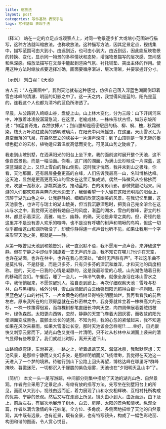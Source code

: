 ```yaml
---
title: 缩放法
layout: post
categories: 写作基础 表现手法
tags: 写作基础 表现手法
---
```


〔释义〕 站在一定的立足点或观察点上，对同一物景逐步扩大或缩小范围进行描写，这种方法就叫缩放法，也称收放法。这种描写方法，因其定景定点，视线集中，描写范围可由大到小，由远到近，也可由小到大，由近到远，因此能反映物景的转换、变化，显示同一物景的多种情状和态势，增强物景描写的层次感、空间感和纵深感。缩放法描写在文章中能起到渲染气氛、衬托铺垫、突出主体的作用。使用这种方法时缩放点要选择准确，画面要循序渐进，层次清晰，并要掌握好分寸。

〔示例〕 刘白羽：《天池》

古人云：“人在画图中”，我到天池就有这种感觉，仿佛自己落入深蓝色湖面倒印着雪白冰峰的清澈、明丽的幻影之中了。这一天之内，我觉得风是蓝的，阳光是蓝的，连我这个人也都为清冷的蓝色所渗透了。

早晨，从公路转入崎岖山谷，盘旋上山。山上林木变化，分为三段：山下开阔河床中，冲激着冰凌般潺潺急流，在这里，老榆成林，一株株形状古怪，如苏东坡所说：“如猛兽奇鬼，森然欲搏人”；到山腰却是密密层层的杨、柳、枫、槐，秋霜微染，枝头万叶如红或黄的透明玻璃片，在阳光中闪烁摇曳，在这里，天山雪水汇为悬空而落的飞泉，在森然壁立的峡谷中一片涛声滚液；到了山顶则是一望无际的墨绿色挺立的云杉，植物适应着温度高低而变化，可见其山势之陡峻了。

我走到山坡别墅，在洒满阳光的阳台上坐下来，我的面前这时展开整个天池，这不像自然景色，而是一幅油画。你看，这广阔的湖面，为满山云杉映成一片深蓝，这深蓝湖面之上，又印上雪白的群山倒影。这时我才恍然，我并未到山之极峰，你看，天池那面，还有层层叠叠更高的白峰，人们告诉我最高一山，名叫博格达峰。这天池，显然是更高更高天山的雪水在这里汇集成湖。偶然一阵微风从空拂拂而来，吹皱一湖秋水，那粼粼波纹，摧动蓝的、白的树影山影，都微微颤动起来。同游的人们都欢欢喜喜奔向天池边去了，我倒希望一个人留在这阳光明亮的阳台上，沉醉于湖光山色之中，让我静静的、细细的欣赏这幽美的风景。在我记忆里面，这天池景色，也许可与瑞士的湖山媲美，但当我沉静深思时，把我自己完全溶合在这山与水之中，我觉得天池别有她自己的风度，湛蓝的湖水，雪白的群峰，密立的杉林，都显示着深沉、高雅、端庄、幽静。的确，天池是非常之美的。但，奇怪的是这里并不是没有游人欢乐的喧哗，也不是没有呼啸的树声和啁啾的鸟鸣，但这一切似乎都给这山和湖所吸没了，却使你静得连一点声音也听不见，如果让我用一个字来形容天池之美，那就是——静。

从第一眼瞥见天池到和她告别，我一直沉默不语，我不愿用一点声音，来弹破这宁静。但在宁静之中却似乎回旋着一支无声的乐曲，我不知它在哪儿?也许在天空，也许在湖面，也许在林中，也许在我心灵深处，“此时无声胜有声”。不过这乐曲不是莫扎特，不是舒曼，而是贝多芬，只有贝多芬的深沉和雄浑，才和天池的风度相称。是的，天池一日我的心情是凝静的，这是我最珍爱的心境。山光湖色随着日影的移动而变幻。午餐后，睡了一会儿，一阵冷气袭来，就像全身浴在冰山雪水之中，我悄悄起来，不愿惊醒别人，独自走到廊上，再次仔细观察天池：雪峰与杉林、白与黑相映，格外分明，雪山后涌起的白云给强烈阳光照得白银一样刺眼。在黑蓝色湖与山的衬托下，一片金黄色的杨树显得特别明丽灿烂。我再看看我的前后左右，原来我所在的红顶房屋就在云杉密林之中，我身旁就耸立着一株株高大的云杉，一株一株挨得很紧，而每棵树都笔直细长冲向天空，向四周伸展着碧绒绒枝叶，绿色森然。太阳更向西转，忽然，静静的天空飞卷着大团灰雾，而收敛的阳光使湖面变成黑色，震颤出长长的涟漪。不知为何，我的心忽的紧皱起来，我不知道如果在风吹来暴雨，如果大雪漫过长空，那时天池该会怎样呢!?……幸好，日光很快又刺穿云雾而下，湖光山色又变得一片清明，只不过从杉林中从湖面上袭来的清气显得有些寒意了。我们就趁此时际，离开天池下山。

山路崎岖弯转，车滑甚速。一路之上，听着飒飒天风、潺潺冰泉，我默默瞑想：天池风景，是那样宁静而又变幻多姿，是那样明朗而又飞扬缥缈，我觉得在天池这一天进入了一个梦的境界。待驰行到山下公路上回头再望，博格达峰在哪里呀?群峰掩映、暮霭迷茫，一切都沉入于朦胧的紫色烟雾，天池也在“夕阳明灭乱山中”了。

〔简析〕 本文一头一尾写游踪，中间部分则集中描绘了天池的湖光山色、自然景观。作者完全采用了定景定点、有缩有放的描写方法，先写坐在别墅阳台上的所见，画面从大到小，视线由远而近，着力展现了山和水交相辉映、互相衬托所构成的优美、宁静的景观。然后又写在走廊上所见，镜头由小到大，由近而远，由下及上，前后左右，有层次地展示了树木、白云、房屋、太阳的景色和情状。纵观全篇，作者以满含激情的生花妙笔，全方位、多角度、多侧面地描绘了天池的自然景观，其中既有远景，也有近景，既有全景，也有特写镜头，构成了一幅色彩艳丽、构图和谐的图画，令人赏心悦目。 